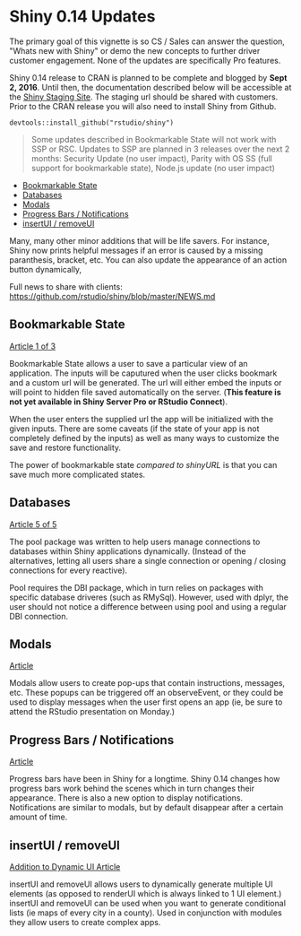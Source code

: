 Shiny 0.14 Updates
================

The primary goal of this vignette is so CS / Sales can answer the question, "Whats new with Shiny" or demo the new concepts to further driver customer engagement. None of the updates are specifically Pro features.

Shiny 0.14 release to CRAN is planned to be complete and blogged by **Sept 2, 2016**. Until then, the documentation described below will be accessible at the [Shiny Staging Site](https://shiny.rstudio-staging.com/articles). The staging url should be shared with customers. Prior to the CRAN release you will also need to install Shiny from Github.

`devtools::install_github("rstudio/shiny")`

> Some updates described in Bookmarkable State will not work with SSP or RSC. Updates to SSP are planned in 3 releases over the next 2 months: Security Update (no user impact), Parity with OS SS (full support for bookmarkable state), Node.js update (no user impact)

-   [Bookmarkable State](#bookmarkable-state)
-   [Databases](#databases)
-   [Modals](#modals)
-   [Progress Bars / Notifications](#progress-bars-notifications)
-   [insertUI / removeUI](#insertui-removeui)

Many, many other minor additions that will be life savers. For instance, Shiny now prints helpful messages if an error is caused by a missing paranthesis, bracket, etc. You can also update the appearance of an action button dynamically,

Full news to share with clients: <https://github.com/rstudio/shiny/blob/master/NEWS.md>

Bookmarkable State
------------------

[Article 1 of 3](http://shiny.rstudio-staging.com/articles/bookmarking-state.html)

Bookmarkable State allows a user to save a particular view of an application. The inputs will be caputured when the user clicks bookmark and a custom url will be generated. The url will either embed the inputs or will point to hidden file saved automatically on the server. (**This feature is not yet available in Shiny Server Pro or RStudio Connect**).

When the user enters the supplied url the app will be initialized with the given inputs. There are some caveats (if the state of your app is not completely defined by the inputs) as well as many ways to customize the save and restore functionality.

The power of bookmarkable state *compared to shinyURL* is that you can save much more complicated states.

Databases
---------

[Article 5 of 5](http://shiny.rstudio-staging.com/articles/pool-dplyr.html)

The pool package was written to help users manage connections to databases within Shiny applications dynamically. (Instead of the alternatives, letting all users share a single connection or opening / closing connections for every reactive).

Pool requires the DBI package, which in turn relies on packages with specific database driveres (such as RMySql). However, used with dplyr, the user should not notice a difference between using pool and using a regular DBI connection.

Modals
------

[Article](http://shiny.rstudio-staging.com/articles/modal-dialogs.html)

Modals allow users to create pop-ups that contain instructions, messages, etc. These popups can be triggered off an observeEvent, or they could be used to display messages when the user first opens an app (ie, be sure to attend the RStudio presentation on Monday.)

Progress Bars / Notifications
-----------------------------

[Article](http://shiny.rstudio-staging.com/articles/progress.html)

Progress bars have been in Shiny for a longtime. Shiny 0.14 changes how progress bars work behind the scenes which in turn changes their appearance. There is also a new option to display notifications. Notifications are similar to modals, but by default disappear after a certain amount of time.

insertUI / removeUI
-------------------

[Addition to Dynamic UI Article](http://shiny.rstudio-staging.com/articles/dynamic-ui.html)

insertUI and removeUI allows users to dynamically generate multiple UI elements (as opposed to renderUI which is always linked to 1 UI element.) insertUI and removeUI can be used when you want to generate conditional lists (ie maps of every city in a county). Used in conjunction with modules they allow users to create complex apps.
